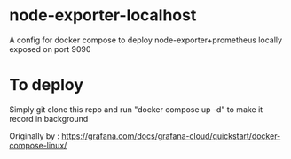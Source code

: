 # node-exporter-localhost
A config for docker compose to deploy node-exporter+prometheus locally exposed on port 9090

# To deploy
Simply git clone this repo and run "docker compose up -d" to make it record in background

Originally by : https://grafana.com/docs/grafana-cloud/quickstart/docker-compose-linux/
